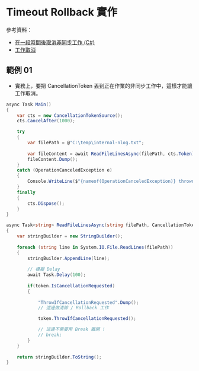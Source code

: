 # Timeout Rollback 實作

參考資料：
- [在一段時間後取消非同步工作 (C#)](https://docs.microsoft.com/zh-tw/dotnet/csharp/programming-guide/concepts/async/cancel-async-tasks-after-a-period-of-time)
- [工作取消](https://docs.microsoft.com/zh-tw/dotnet/standard/parallel-programming/task-cancellation)

## 範例 01

- 實務上，要把 CancellationToken 丟到正在作業的非同步工作中，這樣才能讓工作取消。

```cs
async Task Main()
{
	var cts = new CancellationTokenSource();
	cts.CancelAfter(1000);

	try
	{
		var filePath = @"C:\temp\internal-nlog.txt";		
		
		var fileContent = await ReadFileLinesAsync(filePath, cts.Token);
		fileContent.Dump();
	}
	catch (OperationCanceledException e)
	{
		Console.WriteLine($"{nameof(OperationCanceledException)} thrown with message: {e.Message}");
	}
	finally
	{
		cts.Dispose();
	}
}

async Task<string> ReadFileLinesAsync(string filePath, CancellationToken token)
{
	var stringBuilder = new StringBuilder();
	
	foreach (string line in System.IO.File.ReadLines(filePath))
	{
		stringBuilder.AppendLine(line);
		
		// 模擬 Delay
		await Task.Delay(100);
		
		if(token.IsCancellationRequested)
		{
			
            "ThrowIfCancellationRequested".Dump();
            // 這邊做清除 / Rollback 工作

			token.ThrowIfCancellationRequested();

            // 這邊不需要用 Break 離開 !
			// break;
		}
	}
	
	return stringBuilder.ToString();
}
```